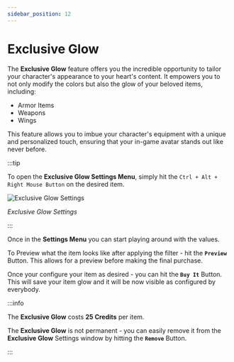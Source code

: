 ```yaml
---
sidebar_position: 12
---
```


# Exclusive Glow

The **Exclusive Glow** feature offers you the incredible opportunity to tailor your character's appearance to your heart's content. It empowers you to not only modify the colors but also the glow of your beloved items, including:

- Armor Items
- Weapons
- Wings

This feature allows you to imbue your character's equipment with a unique and personalized touch, ensuring that your in-game avatar stands out like never before.

:::tip

To open the **Exclusive Glow Settings Menu**, simply hit the `Ctrl + Alt + Right Mouse Button` on the desired item.

![Exclusive Glow Settings](/img/client-features/exclusive-glow.jpg)

_Exclusive Glow Settings_

:::

Once in the **Settings Menu** you can start playing around with the values.

To Preview what the item looks like after applying the filter - hit the **`Preview`** Button. This allows for a preview before making the final purchase.

Once your configure your item as desired - you can hit the **`Buy It`** Button. This will save your item glow and it will be now visible as configured by everybody.

:::info

The **Exclusive Glow** costs **25 Credits** per item.

The **Exclusive Glow** is not permanent - you can easily remove it from the **Exclusive Glow** Settings window by hitting the **`Remove`** Button.

:::
